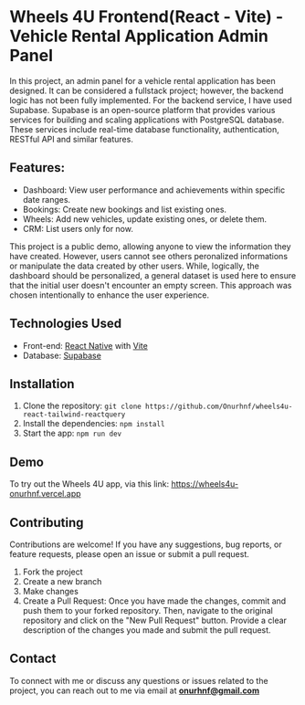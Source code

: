 # Wheels 4U Frontend(React - Vite) - Vehicle Rental Application Admin Panel

In this project, an admin panel for a vehicle rental application has been designed. It can be considered a fullstack project; however, the backend logic has not been fully implemented. For the backend service, I have used Supabase. Supabase is an open-source platform that provides various services for building and scaling applications with PostgreSQL database. These services include real-time database functionality, authentication, RESTful API and similar features.

## Features:

- Dashboard: View user performance and achievements within specific date ranges.
- Bookings: Create new bookings and list existing ones.
- Wheels: Add new vehicles, update existing ones, or delete them.
- CRM: List users only for now.

This project is a public demo, allowing anyone to view the information they have created. However, users cannot see others peronalized informations or manipulate the data created by other users. While, logically, the dashboard should be personalized, a general dataset is used here to ensure that the initial user doesn't encounter an empty screen. This approach was chosen intentionally to enhance the user experience.

## Technologies Used

- Front-end: [React Native](https://reactnative.dev/) with [Vite](https://vitejs.dev/)
- Database: [Supabase](https://supabase.com/)

## Installation

1. Clone the repository: `git clone https://github.com/Onurhnf/wheels4u-react-tailwind-reactquery`
2. Install the dependencies: `npm install`
3. Start the app: `npm run dev`

## Demo

To try out the Wheels 4U app, via this link: https://wheels4u-onurhnf.vercel.app

## Contributing

Contributions are welcome! If you have any suggestions, bug reports, or feature requests, please open an issue or submit a pull request.

1. Fork the project
2. Create a new branch
3. Make changes
4. Create a Pull Request: Once you have made the changes, commit and push them to your forked repository. Then, navigate to the original repository and click on the "New Pull Request" button. Provide a clear description of the changes you made and submit the pull request.

## Contact

To connect with me or discuss any questions or issues related to the project, you can reach out to me via email at **onurhnf@gmail.com**
